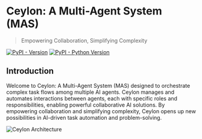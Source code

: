 # Ceylon: A Multi-Agent System (MAS)

> Empowering Collaboration, Simplifying Complexity

[![PyPI - Version](https://img.shields.io/pypi/v/ceylon.svg)](https://pypi.org/project/ceylon)
[![PyPI - Python Version](https://img.shields.io/pypi/pyversions/ceylon.svg)](https://pypi.org/project/ceylon)

## Introduction

Welcome to Ceylon: A Multi-Agent System (MAS) designed to orchestrate complex task flows among multiple AI agents.
Ceylon manages and automates interactions between agents, each with specific roles and responsibilities, enabling
powerful collaborative AI solutions. By empowering collaboration and simplifying complexity, Ceylon opens up new
possibilities in AI-driven task automation and problem-solving.

![Ceylon Architecture](../images/img.png)
